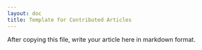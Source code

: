 ```yaml
---
layout: doc
title: Template for Contributed Articles
---
```


After copying this file, write your article here in markdown format.
